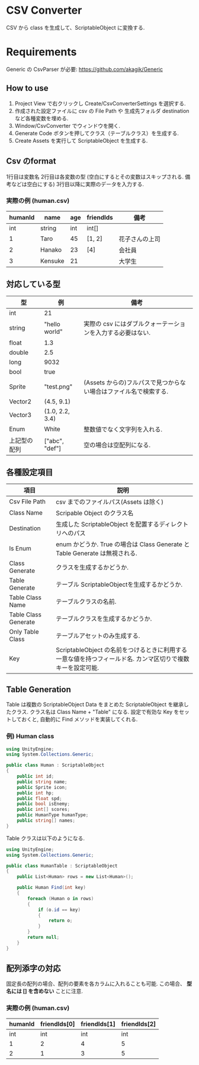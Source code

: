 # CSV Converter

CSV から class を生成して、ScriptableObject に変換する.

# Requirements
Generic の CsvParser が必要:
https://github.com/akagik/Generic

## How to use

1. Project View で右クリックし Create/CsvConverterSettings を選択する.
2. 作成された設定ファイルに csv の File Path や 生成先フォルダ destination など各種変数を埋める.
3. Window/CsvConverter でウィンドウを開く.
3. Generate Code ボタンを押してクラス（テーブルクラス）を生成する.
4. Create Assets を実行して ScriptableObject を生成する.

## Csv のformat
1行目は変数名
2行目は各変数の型 (空白にするとその変数はスキップされる. 備考などは空白にする)
3行目以降に実際のデータを入力する.

### 実際の例 (human.csv)
| humanId | name | age | friendIds | 備考 |
| ------- | ---- | --- | --------- | --- |
| int | string | int | int[] |     |
| 1 | Taro | 45 | [1, 2] | 花子さんの上司 |
| 2 | Hanako | 23 | [4] | 会社員 |
| 3 | Kensuke | 21 | | 大学生 |


## 対応している型
| 型 | 例 | 備考 |
| --- | ------------- | ----------- |
| int | 21 | |
| string | "hello world" | 実際の csv にはダブルクォーテーションを入力する必要はない. |
| float | 1.3 | |
| double | 2.5 | |
| long | 9032 | |
| bool | true | |
| Sprite | "test.png" | (Assets からの)フルパスで見つからない場合はファイル名で検索する. |
| Vector2 | (4.5, 9.1) | |
| Vector3 | (1.0, 2.2, 3.4) | |
| Enum | White | 整数値でなく文字列を入れる. |
| 上記型の配列 | ["abc", "def"] | 空の場合は空配列になる. |


## 各種設定項目

| 項目 | 説明 |
| ------------- | ------------- |
| Csv File Path | csv までのファイルパス(Assets は除く)  |
| Class Name | Scripable Object のクラス名 |
| Destination | 生成した ScriptableObject を配置するディレクトリへのパス |
| Is Enum | enum かどうか. True の場合は Class Generate と Table Generate は無視される. |
| Class Generate | クラスを生成するかどうか. |
| Table Generate | テーブル ScriptableObjectを生成するかどうか. |
| Table Class Name | テーブルクラスの名前. |
| Table Class Generate | テーブルクラスを生成するかどうか. |
| Only Table Class | テーブルアセットのみ生成する. |
| Key | ScriptableObject の名前をつけるときに利用する一意な値を持つフィールド名. カンマ区切りで複数キーを設定可能. |

## Table Generation
Table は複数の ScriptableObject Data をまとめた ScriptableObject を継承したクラス.
クラス名は Class Name + "Table" になる.
設定で有効な Key をセットしておくと, 自動的に Find メソッドを実装してくれる.

### 例) Human class
```csharp
using UnityEngine;
using System.Collections.Generic;

public class Human : ScriptableObject
{
    public int id;
    public string name;
    public Sprite icon;
    public int hp;
    public float spd;
    public bool isEnemy;
    public int[] scores;
    public HumanType humanType;
    public string[] names;
}
```

Table クラスは以下のようになる.
```csharp
using UnityEngine;
using System.Collections.Generic;

public class HumanTable : ScriptableObject
{
    public List<Human> rows = new List<Human>();

    public Human Find(int key)
    {
        foreach (Human o in rows)
        {
            if (o.id == key)
            {
                return o;
            }
        }
        return null;
    }
}
```

## 配列添字の対応
固定長の配列の場合、配列の要素を各カラムに入れることも可能.
この場合、 **型名には [] を含めない** ことに注意.

### 実際の例 (human.csv)
| humanId | friendIds[0] | friendIds[1] | friendIds[2] |
| ------- | ------------ | ------------ | ------------ |
| int | int | int | int |
| 1 | 2 | 4 | 5 |
| 2 | 1 | 3 | 5 |

